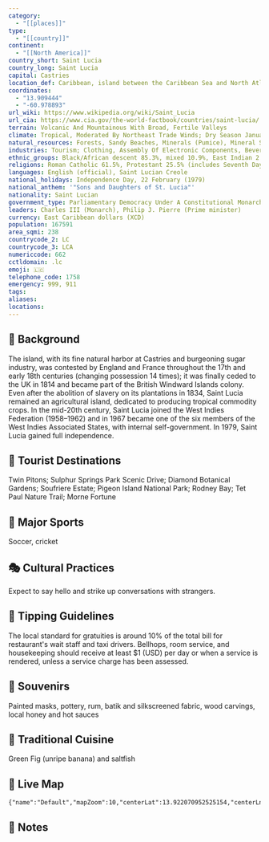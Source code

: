 ```yaml
---
category:
  - "[[places]]"
type:
  - "[[country]]"
continent:
  - "[[North America]]"
country_short: Saint Lucia
country_long: Saint Lucia
capital: Castries
location_def: Caribbean, island between the Caribbean Sea and North Atlantic Ocean, north of Trinidad and Tobago
coordinates:
  - "13.909444"
  - "-60.978893"
url_wiki: https://www.wikipedia.org/wiki/Saint_Lucia
url_cia: https://www.cia.gov/the-world-factbook/countries/saint-lucia/
terrain: Volcanic And Mountainous With Broad, Fertile Valleys
climate: Tropical, Moderated By Northeast Trade Winds; Dry Season January To April, Rainy Season May To August
natural_resources: Forests, Sandy Beaches, Minerals (Pumice), Mineral Springs, Geothermal Potential
industries: Tourism; Clothing, Assembly Of Electronic Components, Beverages, Corrugated Cardboard Boxes, Lime Processing, Coconut Processing
ethnic_groups: Black/African descent 85.3%, mixed 10.9%, East Indian 2.2%, other 1.6%, unspecified 0.1% (2010 est.)
religions: Roman Catholic 61.5%, Protestant 25.5% (includes Seventh Day Adventist 10.4%, Pentecostal 8.9%, Baptist 2.2%, Anglican 1.6%, Church of God 1.5%, other Protestant 0.9%), other Christian 3.4% (includes Evangelical 2.3% and Jehovah's Witness 1.1%), Rastafarian 1.9%, other 0.4%, none 5.9%, unspecified 1.4% (2010 est.)
languages: English (official), Saint Lucian Creole
national_holidays: Independence Day, 22 February (1979)
national_anthem: '"Sons and Daughters of St. Lucia"'
nationality: Saint Lucian
government_type: Parliamentary Democracy Under A Constitutional Monarchy; A Commonwealth Realm
leaders: Charles III (Monarch), Philip J. Pierre (Prime minister)
currency: East Caribbean dollars (XCD)
population: 167591
area_sqmi: 238
countrycode_2: LC
countrycode_3: LCA
numericcode: 662
cctldomain: .lc
emoji: 🇱🇨
telephone_code: 1758
emergency: 999, 911
tags: 
aliases: 
locations:
---
```

## 🌱 Background
The island, with its fine natural harbor at Castries and burgeoning sugar industry, was contested by England and France throughout the 17th and early 18th centuries (changing possession 14 times); it was finally ceded to the UK in 1814 and became part of the British Windward Islands colony. Even after the abolition of slavery on its plantations in 1834, Saint Lucia remained an agricultural island, dedicated to producing tropical commodity crops. In the mid-20th century, Saint Lucia joined the West Indies Federation (1958–1962) and in 1967 became one of the six members of the West Indies Associated States, with internal self-government. In 1979, Saint Lucia gained full independence.

## 📌 Tourist Destinations
Twin Pitons; Sulphur Springs Park Scenic Drive; Diamond Botanical Gardens; Soufriere Estate; Pigeon Island National Park; Rodney Bay; Tet Paul Nature Trail; Morne Fortune

## 🥇 Major Sports
Soccer, cricket

## 🎭 Cultural Practices
Expect to say hello and strike up conversations with strangers.

## 🫰 Tipping Guidelines
The local standard for gratuities is around 10% of the total bill for restaurant's wait staff and taxi drivers. Bellhops, room service, and housekeeping should receive at least $1 (USD) per day or when a service is rendered, unless a service charge has been assessed.

## 🎁 Souvenirs
Painted masks, pottery, rum, batik and silkscreened fabric, wood carvings, local honey and hot sauces

## 🍲 Traditional Cuisine
Green Fig (unripe banana) and saltfish

## 📡 Live Map
```mapview
{"name":"Default","mapZoom":10,"centerLat":13.922070952525154,"centerLng":-60.95283848970245,"query":"","chosenMapSource":0}
```

## 📒 Notes

